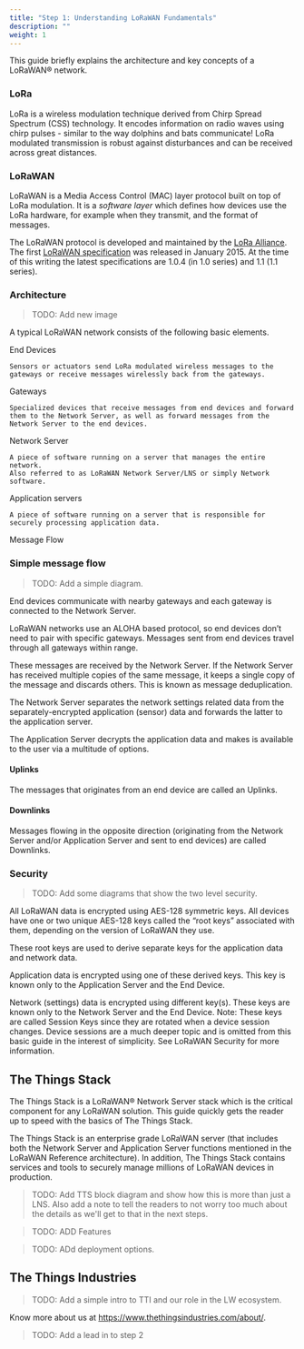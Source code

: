 ```yaml
---
title: "Step 1: Understanding LoRaWAN Fundamentals"
description: ""
weight: 1
---
```


This guide briefly explains the architecture and key concepts of a LoRaWAN® network.

### LoRa

LoRa is a wireless modulation technique derived from Chirp Spread Spectrum (CSS) technology. It encodes information on radio waves using chirp pulses - similar to the way dolphins and bats communicate! LoRa modulated transmission is robust against disturbances and can be received across great distances.

### LoRaWAN

LoRaWAN is a Media Access Control (MAC) layer protocol built on top of LoRa modulation. It is a _software layer_ which defines how devices use the LoRa hardware, for example when they transmit, and the format of messages.

The LoRaWAN protocol is developed and maintained by the [LoRa Alliance](https://lora-alliance.org/). The first [LoRaWAN specification](https://resources.lora-alliance.org/technical-specifications) was released in January 2015. At the time of this writing the latest specifications are 1.0.4 (in 1.0 series) and 1.1 (1.1 series).

### Architecture

> TODO: Add new image

A typical LoRaWAN network consists of the following basic elements.

End Devices

    Sensors or actuators send LoRa modulated wireless messages to the gateways or receive messages wirelessly back from the gateways.

Gateways

    Specialized devices that receive messages from end devices and forward them to the Network Server, as well as forward messages from the Network Server to the end devices.

Network Server

    A piece of software running on a server that manages the entire network.
    Also referred to as LoRaWAN Network Server/LNS or simply Network software.

Application servers

    A piece of software running on a server that is responsible for securely processing application data.

Message Flow

### Simple message flow

> TODO: Add a simple diagram.

End devices communicate with nearby gateways and each gateway is connected to the Network Server.

LoRaWAN networks use an ALOHA based protocol, so end devices don’t need to pair with specific gateways. Messages sent from end devices travel through all gateways within range.

These messages are received by the Network Server. If the Network Server has received multiple copies of the same message, it keeps a single copy of the message and discards others. This is known as message deduplication.

The Network Server separates the network settings related data from the separately-encrypted application (sensor) data and forwards the latter to the application server.

The Application Server decrypts the application data and makes is available to the user via a multitude of options.

#### Uplinks

The messages that originates from an end device are called an Uplinks.

#### Downlinks

Messages flowing in the opposite direction (originating from the Network Server and/or Application Server and sent to end devices) are called Downlinks.

### Security

> TODO: Add some diagrams that show the two level security.

All LoRaWAN data is encrypted using AES-128 symmetric keys. All devices have one or two unique AES-128 keys called the “root keys” associated with them, depending on the version of LoRaWAN they use.

These root keys are used to derive separate keys for the application data and network data.

Application data is encrypted using one of these derived keys. This key is known only to the Application Server and the End Device.

Network (settings) data is encrypted using different key(s). These keys are known only to the Network Server and the End Device.
Note:
These keys are called Session Keys since they are rotated when a device session changes. Device sessions are a much deeper topic and is omitted from this basic guide in the interest of simplicity. See LoRaWAN Security for more information.

## The Things Stack

The Things Stack is a LoRaWAN® Network Server stack which is the critical component for any LoRaWAN solution. This guide quickly gets the reader up to speed with the basics of The Things Stack.

The Things Stack is an enterprise grade LoRaWAN server (that includes both the Network Server and Application Server functions mentioned in the LoRaWAN Reference architecture). In addition, The Things Stack contains services and tools to securely manage millions of LoRaWAN devices in production.

> TODO: Add TTS block diagram and show how this is more than just a LNS. Also add a note to tell the readers to not worry too much about the details as we'll get to that in the next steps.

> TODO: ADD Features

> TODO: ADd deployment options.

## The Things Industries

> TODO: Add a simple intro to TTI and our role in the LW ecosystem.

Know more about us at https://www.thethingsindustries.com/about/.

> TODO: Add a lead in to step 2
